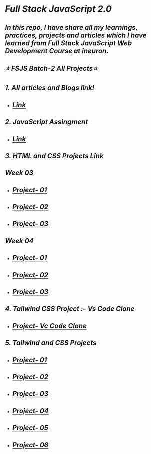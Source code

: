 # _Full Stack JavaScript 2.0_


## _In this repo, I have share all my learnings, practices, projects and articles which I have learned from Full Stack JavaScript Web Development Course at ineuron._


## _⭐ FSJS Batch-2 All Projects⭐_

## _1. All articles and Blogs link!_

- ## _[Link](https://github.com/krrishmittal/FSJS2.0/tree/main/Articles)_

##  _2. JavaScript Assingment_

- ## _[Link](https://github.com/krrishmittal/FSJS2.0/tree/main/JavaScript%20Assignment)_

## _3. HTML and CSS Projects Link_
## _Week 03_
- ## _[Project- 01](https://github.com/krrishmittal/FSJS2.0/tree/main/HTML%20and%20CSS%20Assignment/Week%2003/FSJS%202.0%20Project%2001)_

- ## _[Project- 02](https://github.com/krrishmittal/FSJS2.0/tree/main/HTML%20and%20CSS%20Assignment/Week%2003/FSJS%202.0%20Project%2002)_

- ## _[Project- 03](https://github.com/krrishmittal/FSJS2.0/tree/main/HTML%20and%20CSS%20Assignment/Week%2003/FSJS%202.0%20Project%2003)_

## _Week 04_
- ## _[Project- 01](https://github.com/krrishmittal/FSJS2.0/tree/main/HTML%20and%20CSS%20Assignment/Week%2004/Project%201)_

- ## _[Project- 02](https://github.com/krrishmittal/FSJS2.0/tree/main/HTML%20and%20CSS%20Assignment/Week%2004/Project%202)_

- ## _[Project- 03](https://github.com/krrishmittal/FSJS2.0/tree/main/HTML%20and%20CSS%20Assignment/Week%2004/Project%203)_

## _4. Tailwind CSS Project :- Vs Code Clone_

- ## _[Project- Vc Code Clone](https://github.com/krrishmittal/FSJS2.0/tree/main/vs%20code%20clone)_

## _5. Tailwind and CSS Projects_
- ## _[Project- 01](https://github.com/krrishmittal/FSJS2.0/tree/main/Tailwind%20CSS)_

- ## _[Project- 02]()_

- ## _[Project- 03]()_

- ## _[Project- 04]()_

- ## _[Project- 05]()_

- ## _[Project- 06]()_

